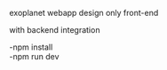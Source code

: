 exoplanet webapp design only front-end 
<br>

with backend integration


-npm install
<br>
-npm run dev
